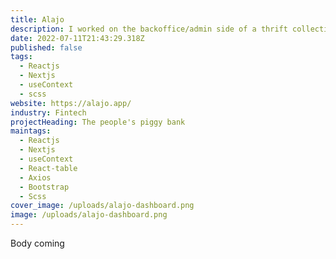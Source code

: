 ```yaml
---
title: Alajo
description: I worked on the backoffice/admin side of a thrift collection platform
date: 2022-07-11T21:43:29.318Z
published: false
tags:
  - Reactjs
  - Nextjs
  - useContext
  - scss
website: https://alajo.app/
industry: Fintech
projectHeading: The people's piggy bank
maintags:
  - Reactjs
  - Nextjs
  - useContext
  - React-table
  - Axios
  - Bootstrap
  - Scss
cover_image: /uploads/alajo-dashboard.png
image: /uploads/alajo-dashboard.png
---
```

Body coming